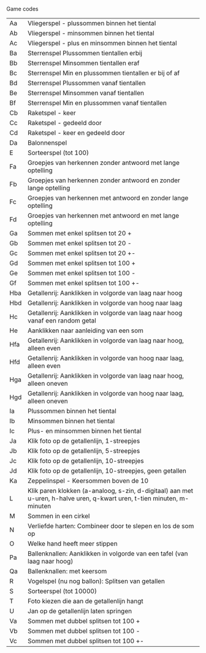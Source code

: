 Game codes

<table>
<tr><td>Aa</td><td>Vliegerspel - plussommen binnen het tiental</td/></tr>
<tr><td>Ab</td><td>Vliegerspel - minsommen binnen het tiental</td/></tr>
<tr><td>Ac</td><td>Vliegerspel - plus en minsommen binnen het tiental</td/></tr>
<tr><td>Ba</td><td>Sterrenspel  Plussommen tientallen erbij</td/></tr>
<tr><td>Bb</td><td>Sterrenspel  Minsommen tientallen eraf</td/></tr>
<tr><td>Bc</td><td>Sterrenspel  Min en plussommen tientallen er bij of af</td/></tr>
<tr><td>Bd</td><td>Sterrenspel  Plussommen vanaf tientallen</td/></tr>
<tr><td>Be</td><td>Sterrenspel  Minsommen vanaf tientallen</td/></tr>
<tr><td>Bf</td><td>Sterrenspel  Min en plussommen vanaf tientallen</td/></tr>
<tr><td>Cb</td><td>Raketspel - keer</td/></tr>
<tr><td>Cc</td><td>Raketspel - gedeeld door</td/></tr>
<tr><td>Cd</td><td>Raketspel - keer en gedeeld door</td/></tr>
<tr><td>Da</td><td>Balonnenspel</td/></tr>
<tr><td>E</td><td>Sorteerspel (tot 100)</td/></tr>
<tr><td>Fa</td><td>Groepjes van herkennen zonder antwoord met lange optelling</td/></tr>
<tr><td>Fb</td><td>Groepjes van herkennen zonder antwoord en zonder lange optelling</td/></tr>
<tr><td>Fc</td><td>Groepjes van herkennen met antwoord en zonder lange optelling</td/></tr>
<tr><td>Fd</td><td>Groepjes van herkennen met antwoord en met lange optelling</td/></tr>
<tr><td>Ga</td><td>Sommen met enkel splitsen tot 20 +</td></tr>
<tr><td>Gb</td><td>Sommen met enkel splitsen tot 20 -</td></tr>
<tr><td>Gc</td><td>Sommen met enkel splitsen tot 20 +-</td></tr>
<tr><td>Gd</td><td>Sommen met enkel splitsen tot 100 +</td></tr>
<tr><td>Ge</td><td>Sommen met enkel splitsen tot 100 -</td></tr>
<tr><td>Gf</td><td>Sommen met enkel splitsen tot 100 +-</td></tr>
<tr><td>Hba</td><td>Getallenrij: Aanklikken in volgorde van laag naar hoog</td></tr>
<tr><td>Hbd</td><td>Getallenrij: Aanklikken in volgorde van hoog naar laag</td></tr>
<tr><td>Hc</td><td>Getallenrij: Aanklikken in volgorde van laag naar hoog vanaf een random getal</td></tr>
<tr><td>He</td><td>Aanklikken naar aanleiding van een som</td></tr>
<tr><td>Hfa</td><td>Getallenrij: Aanklikken in volgorde van laag naar hoog, alleen even</td></tr>
<tr><td>Hfd</td><td>Getallenrij: Aanklikken in volgorde van hoog naar laag, alleen even</td></tr>
<tr><td>Hga</td><td>Getallenrij: Aanklikken in volgorde van laag naar hoog, alleen oneven</td></tr>
<tr><td>Hgd</td><td>Getallenrij: Aanklikken in volgorde van hoog naar laag, alleen oneven</td></tr>
<tr><td>Ia</td><td>Plussommen binnen het tiental</td></tr>
<tr><td>Ib</td><td>Minsommen binnen het tiental</td></tr>
<tr><td>Ic</td><td>Plus- en minsommen binnen het tiental</td></tr>
<tr><td>Ja</td><td>Klik foto op de getallenlijn, 1-streepjes</td></tr>
<tr><td>Jb</td><td>Klik foto op de getallenlijn, 5-streepjes</td></tr>
<tr><td>Jc</td><td>Klik foto op de getallenlijn, 10-streepjes</td></tr>
<tr><td>Jd</td><td>Klik foto op de getallenlijn, 10-streepjes, geen getallen</td></tr>
<tr><td>Ka</td><td>Zeppelinspel - Keersommen boven de 10 </td></tr>
<tr><td>L</td><td>Klik paren klokken (a-analoog, s-zin, d-digitaal) aan met u-uren, h-halve uren, q-kwart uren, t-tien minuten, m-minuten</td></tr>
<tr><td>M</td><td>Sommen in een cirkel</td></tr>
<tr><td>N</td><td>Verliefde harten: Combineer door te slepen en los de som op</td></tr>
<tr><td>O</td><td>Welke hand heeft meer stippen</td></tr>
<tr><td>Pa</td><td>Ballenknallen: Aanklikken in volgorde van een tafel (van laag naar hoog)</td></tr>
<tr><td>Qa</td><td>Ballenknallen: met keersom</td></tr>
<tr><td>R</td><td>Vogelspel (nu nog ballon): Splitsen van getallen</td></tr>
<tr><td>S</td><td>Sorteerspel (tot 10000)</td/></tr>
<tr><td>T</td><td>Foto kiezen die aan de getallenlijn hangt</td/></tr>
<tr><td>U</td><td>Jan op de getallenlijn laten springen</td/></tr>
<tr><td>Va</td><td>Sommen met dubbel splitsen tot 100 +</td></tr>
<tr><td>Vb</td><td>Sommen met dubbel splitsen tot 100 -</td></tr>
<tr><td>Vc</td><td>Sommen met dubbel splitsen tot 100 +-</td></tr>
</table>
